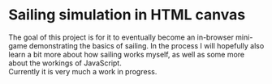 # Sailing simulation in HTML canvas

The goal of this project is for it to eventually become an in-browser mini-game demonstrating the basics of sailing. 
In the process I will hopefully also learn a bit more about how sailing works myself, as well as some more about the 
workings of JavaScript.
\
Currently it is very much a work in progress.
